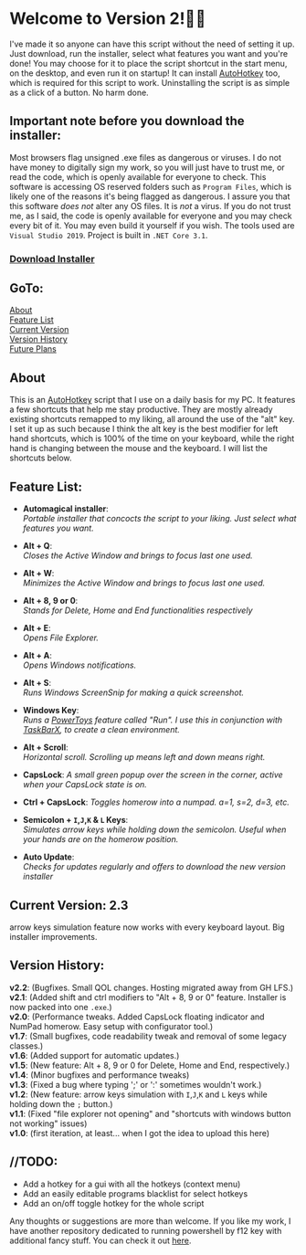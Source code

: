 # Welcome to Version 2!🎉🎉
I've made it so anyone can have this script without the need of setting it up. Just download, run the installer, select what features you want and you're done! You may choose for it to place the script shortcut in the start menu, on the desktop, and even run it on startup! It can install [AutoHotkey](https://www.autohotkey.com/) too, which is required for this script to work. Uninstalling the script is as simple as a click of a button. No harm done.

## Important note before you download the installer:
Most browsers flag unsigned .exe files as dangerous or viruses. I do not have money to digitally sign my work, so you will just have to trust me, or read the code, which is openly available for everyone to check. This software is accessing OS reserved folders such as `Program Files`, which is likely one of the reasons it's being flagged as dangerous. I assure you that this software *does not* alter any OS files. It is *not* a virus. If you do not trust me, as I said, the code is openly available for everyone and you may check every bit of it. You may even build it yourself if you wish. The tools used are `Visual Studio 2019`. Project is built in `.NET Core 3.1`.

### [Download Installer](https://download1583.mediafire.com/sndup0yni9wg/3klb9downcx559r/iQScript-Configurator.exe)

## GoTo:
[About](https://github.com/iQuerz/MyAHKScript#about)  
[Feature List](https://github.com/iQuerz/MyAHKScript#feature-list)  
[Current Version](https://github.com/iQuerz/MyAHKScript#current-version-23)  
[Version History](https://github.com/iQuerz/MyAHKScript#version-history)  
[Future Plans](https://github.com/iQuerz/MyAHKScript#todo)

## About
This is an [AutoHotkey](https://www.autohotkey.com/) script that I use on a daily basis for my PC. It features a few shortcuts that help me stay productive. They are mostly already existing shortcuts remapped to my liking, all around the use of the "alt" key. I set it up as such because I think the alt key is the best modifier for left hand shortcuts, which is 100% of the time on your keyboard, while the right hand is changing between the mouse and the keyboard. I will list the shortcuts below.

## Feature List:
- **Automagical installer**:  
*Portable installer that concocts the script to your liking. Just select what features you want.*

- **Alt + Q**:  
*Closes the Active Window and brings to focus last one used.*

- **Alt + W**:  
*Minimizes the Active Window and brings to focus last one used.*

- **Alt + 8, 9 or 0**:  
*Stands for Delete, Home and End functionalities respectively*

- **Alt + E**:  
*Opens File Explorer.*

- **Alt + A**:  
*Opens Windows notifications.*

- **Alt + S**:  
*Runs Windows ScreenSnip for making a quick screenshot.*

- **Windows Key**:  
*Runs a [PowerToys](https://github.com/microsoft/PowerToys#microsoft-powertoys) feature called "Run". I use this in conjunction with [TaskBarX](https://chrisandriessen.nl/taskbarx), to create a clean environment.*

- **Alt + Scroll**:  
*Horizontal scroll. Scrolling up means left and down means right.*

- **CapsLock**:
*A small green popup over the screen in the corner, active when your CapsLock state is on.*

- **Ctrl + CapsLock**:
*Toggles homerow into a numpad. a=1, s=2, d=3, etc.*

- **Semicolon + `I`,`J`,`K` & `L` Keys**:  
*Simulates arrow keys while holding down the semicolon. Useful when your hands are on the homerow position.*

- **Auto Update**:  
*Checks for updates regularly and offers to download the new version installer*


## Current Version: 2.3
arrow keys simulation feature now works with every keyboard layout. Big installer improvements.

## Version History:
**v2.2**: (Bugfixes. Small QOL changes. Hosting migrated away from GH LFS.)  
**v2.1**: (Added shift and ctrl modifiers to "Alt + 8, 9 or 0" feature. Installer is now packed into one `.exe`.)  
**v2.0**: (Performance tweaks. Added CapsLock floating indicator and NumPad homerow. Easy setup with configurator tool.)  
**v1.7**: (Small bugfixes, code readability tweak and removal of some legacy classes.)  
**v1.6**: (Added support for automatic updates.)  
**v1.5**: (New feature: Alt + 8, 9 or 0 for Delete, Home and End, respectively.)  
**v1.4**: (Minor bugfixes and performance tweaks)  
**v1.3**: (Fixed a bug where typing ';' or ':' sometimes wouldn't work.)  
**v1.2**: (New feature: arrow keys simulation with `I`,`J`,`K` and `L` keys while holding down the `;` button.)  
**v1.1**: (Fixed "file explorer not opening" and "shortcuts with windows button not working" issues)  
**v1.0**: (first iteration, at least... when I got the idea to upload this here)


## //TODO:
- Add a hotkey for a gui with all the hotkeys (context menu)
- Add an easily editable programs blacklist for select hotkeys
- Add an on/off toggle hotkey for the whole script

Any thoughts or suggestions are more than welcome. 
If you like my work, I have another repository dedicated to running powershell by f12 key with additional fancy stuff. 
You can check it out [here](https://github.com/iQuerz/PowerShellAHK#powershellahk). 
